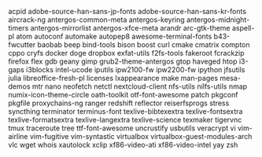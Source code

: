 acpid
adobe-source-han-sans-jp-fonts
adobe-source-han-sans-kr-fonts
aircrack-ng
antergos-common-meta
antergos-keyring
antergos-midnight-timers
antergos-mirrorlist
antergos-xfce-meta
arandr
arc-gtk-theme
aspell-pl
atom
autoconf
automake
autopep8
awesome-terminal-fonts
b43-fwcutter
baobab
beep
bind-tools
bison
boost
curl
cmake
cmatrix
compton
cppo
cryfs
docker
doge
dropbox
exfat-utils
f2fs-tools
fakeroot
fcrackzip
firefox
flex
gdb
geany
gimp
grub2-theme-antergos
gtop
haveged
htop
i3-gaps
i3blocks
intel-ucode
iputils
ipw2100-fw
ipw2200-fw
ipython
jfsutils
julia
libreoffice-fresh-pl
licenses
lxappearance
make
man-pages
mesa-demos
mtr
nano
neofetch
netctl
nextcloud-client
nfs-utils
nilfs-utils
nmap
numix-icon-theme-circle
oath-toolkit
otf-font-awesome
patch
pkgconf
pkgfile
proxychains-ng
ranger
redshift
reflector
reiserfsprogs
stress
syncthing
terminator
terminus-font
texlive-bibtexextra
texlive-fontsextra
texlive-formatsextra
texlive-langextra
texlive-science
texmaker
tigervnc
tmux
traceroute
tree
ttf-font-awesome
uncrustify
usbutils
veracrypt
vi
vim-airline
vim-fugitive
vim-syntastic
virtualbox
virtualbox-guest-modules-arch
vlc
wget
whois
xautolock
xclip
xf86-video-ati
xf86-video-intel
yay
zsh
